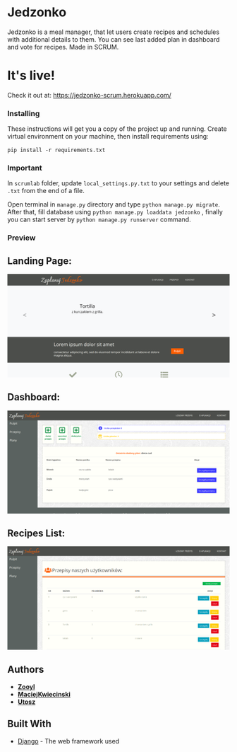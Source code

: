 # Jedzonko
Jedzonko is a meal manager, that let users create recipes and schedules with additional details to them.
You can see last added plan in dashboard and vote for recipes.
Made in SCRUM.

# It's live!
Check it out at: https://jedzonko-scrum.herokuapp.com/

### Installing

These instructions will get you a copy of the project up and running.
Create virtual environment on your machine, then install requirements using:

```
pip install -r requirements.txt
```
### Important
In ```scrumlab``` folder, update ```local_settings.py.txt```  to your settings and delete ```.txt``` from the end
of a file.

Open terminal in ```manage.py``` directory and type ```python manage.py migrate```.
After that, fill database using ```python manage.py loaddata jedzonko``` , finally you can start server by ```python manage.py runserver``` command.

### Preview
## Landing Page:

![Landing](https://github.com/zooyl/Jedzonko-ScrumProject/blob/master/preview/LandingPage.png?raw=true)

## Dashboard:

![Dashboard](https://github.com/zooyl/Jedzonko-ScrumProject/blob/master/preview/Dashboard.png?raw=true)

## Recipes List:

![List](https://github.com/zooyl/Jedzonko-ScrumProject/blob/master/preview/ListaPrzepisow.png?raw=true)

## Authors

* **[Zooyl](https://github.com/zooyl)**
* **[MaciejKwiecinski](https://github.com/MaciejKwiecinski)**
* **[Utosz](https://github.com/utosz)**

## Built With

* [Django](https://www.djangoproject.com/) - The web framework used
